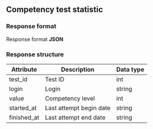 ## Competency test statistic
### Response format
Response format **JSON**
### Response structure
| Attribute   | Description             | Data type |
|-------------|-------------------------|-----------|
| test_id     | Test ID                 | int       |
| login       | Login                   | string    |
| value       | Competency level        | int       |
| started_at  | Last attempt begin date | string    |
| finished_at | Last attempt end date   | string    |